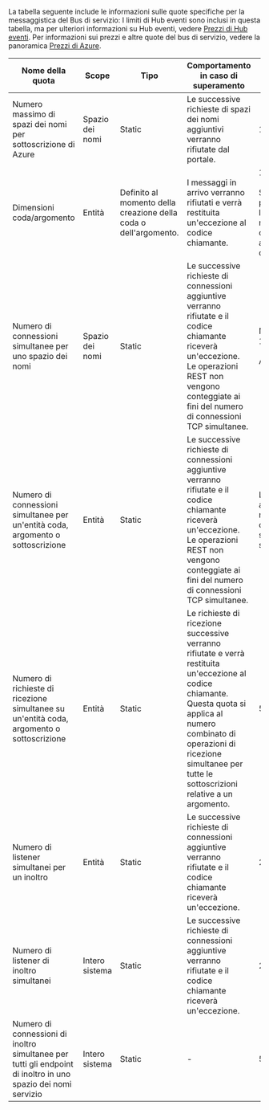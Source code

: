 La tabella seguente include le informazioni sulle quote specifiche per la messaggistica del Bus di servizio: I limiti di Hub eventi sono inclusi in questa tabella, ma per ulteriori informazioni su Hub eventi, vedere [Prezzi di Hub eventi](https://azure.microsoft.com/pricing/details/event-hubs/). Per informazioni sui prezzi e altre quote del bus di servizio, vedere la panoramica [Prezzi di Azure](https://azure.microsoft.com/pricing/details/service-bus/).

|Nome della quota|Scope|Tipo|Comportamento in caso di superamento|Valore|
|---|---|---|---|---|
| Numero massimo di spazi dei nomi per sottoscrizione di Azure|Spazio dei nomi|Static|Le successive richieste di spazi dei nomi aggiuntivi verranno rifiutate dal portale.|100|
|Dimensioni coda/argomento|Entità|Definito al momento della creazione della coda o dell'argomento.|I messaggi in arrivo verranno rifiutati e verrà restituita un'eccezione al codice chiamante.|1,2,3,4 o 5 GB.<br /><br />Se è abilitato il [partizionamento](service-bus-partitioning.md), le dimensioni massime di code o argomenti sono di 80 GB.|
|Numero di connessioni simultanee per uno spazio dei nomi|Spazio dei nomi|Static|Le successive richieste di connessioni aggiuntive verranno rifiutate e il codice chiamante riceverà un'eccezione. Le operazioni REST non vengono conteggiate ai fini del numero di connessioni TCP simultanee.|NetMessaging: 1.000<br /><br />AMQP: 5.000|
|Numero di connessioni simultanee per un'entità coda, argomento o sottoscrizione|Entità|Static|Le successive richieste di connessioni aggiuntive verranno rifiutate e il codice chiamante riceverà un'eccezione. Le operazioni REST non vengono conteggiate ai fini del numero di connessioni TCP simultanee.|Limitato in base al numero massimo di connessioni simultanee per spazio dei nomi.|
|Numero di richieste di ricezione simultanee su un'entità coda, argomento o sottoscrizione|Entità|Static|Le richieste di ricezione successive verranno rifiutate e verrà restituita un'eccezione al codice chiamante. Questa quota si applica al numero combinato di operazioni di ricezione simultanee per tutte le sottoscrizioni relative a un argomento.|5\.000|
|Numero di listener simultanei per un inoltro|Entità|Static|Le successive richieste di connessioni aggiuntive verranno rifiutate e il codice chiamante riceverà un'eccezione.|25|
|Numero di listener di inoltro simultanei|Intero sistema|Static|Le successive richieste di connessioni aggiuntive verranno rifiutate e il codice chiamante riceverà un'eccezione.|2\.000|
|Numero di connessioni di inoltro simultanee per tutti gli endpoint di inoltro in uno spazio dei nomi servizio|Intero sistema|Static|-|5.000| |Numero di endpoint di inoltro per spazio dei nomi servizio|Intero sistema|Static|-|10.000| |Numero di argomenti o code per spazio dei nomi servizio|Intero sistema|Static|Le successive richieste di creazione di un nuovo argomento o di una nuova coda nello spazio dei nomi servizio verranno rifiutate. Se pertanto la configurazione viene effettuata tramite il [portale di Azure classico][], verrà generato un messaggio di errore. Se la chiamata proviene dall'API di gestione, verrà restituita un'eccezione al codice chiamante.|10.000<br /><br />Il numero totale di argomenti e code presenti in uno spazio dei nomi servizio deve essere inferiore o uguale a 10.000.<br/>Ciò non vale per Premium, poiché partiziona tutte le entità.| |Numero di argomenti o di code partizionate per ogni spazio dei nomi servizio|Intero sistema|Static|Le successive richieste di creazione di un nuovo argomento o di una nuova coda partizionata nello spazio dei nomi servizio verranno rifiutate. Se pertanto la configurazione viene effettuata tramite il [portale di Azure classico][], verrà generato un messaggio di errore. Se la chiamata proviene dall'API di gestione, verrà restituita un'eccezione **QuotaExceededException** al codice chiamante.|Livelli Basic e Standard - 100<br />Premium - 1,000<br/><br />Ogni coda o argomento partizionato contribuisce al conteggio della quota di 10.000 entità per spazio dei nomi.| |Dimensioni massime di qualsiasi percorso di entità di messaggistica: coda o argomento|Entità|Static|-|260 caratteri| |Dimensioni massime di qualsiasi nome di entità di messaggistica: spazio dei nomi, sottoscrizione, regola di sottoscrizione o Hub eventi|Entità|Static|-|50 caratteri| |Dimensioni massime degli eventi di Hub eventi|Intero sistema|Static|-|256 KB| |Dimensioni dei messaggi per un'entità coda, argomento o sottoscrizione|Intero sistema|Static|I messaggi in ingresso che superano le quote definite verranno rifiutati e verrà restituita un'eccezione al codice chiamante.|Dimensioni massime del messaggio: 256 KB ([livello Standard](../articles/service-bus/service-bus-premium-messaging.md)) / 1 MB ([livello Premium](../articles/service-bus/service-bus-premium-messaging.md)). <br /><br />**Nota** A causa del sovraccarico del sistema, questo limite è in genere leggermente inferiore.<br /><br />Dimensioni massime dell'intestazione: 64 KB<br /><br />Numero massimo di proprietà di intestazione nel contenitore delle proprietà: **byte/int.MaxValue**<br /><br />Dimensioni massime della proprietà nel contenitore delle proprietà: nessun limite esplicito. Dipende dalla dimensione massima delle intestazioni.| |Dimensioni dei messaggi per gli inoltri [NetOnewayRelayBinding](https://msdn.microsoft.com/library/microsoft.servicebus.netonewayrelaybinding.aspx) e [NetEventRelayBinding](https://msdn.microsoft.com/library/microsoft.servicebus.neteventrelaybinding.aspx) |Intero sistema|Static|I messaggi in arrivo che superano le quote definite verranno rifiutati e verrà restituita un'eccezione al codice chiamante.|64 KB |Dimensioni dei messaggi per gli inoltri [HttpRelayTransportBindingElement](https://msdn.microsoft.com/library/microsoft.servicebus.httprelaytransportbindingelement.aspx) e [NetTcpRelayBinding](https://msdn.microsoft.com/library/microsoft.servicebus.nettcprelaybinding.aspx) |Intero sistema|Static|-|Senza limiti| |Dimensioni delle proprietà dei messaggi per un'entità coda, argomento o sottoscrizione|Intero sistema|Static|Viene generata un'eccezione **SerializationException**.|Le dimensioni massime per ogni proprietà dei messaggi sono di 32 KB. Le dimensioni cumulative di tutte le proprietà non possono superare i 64 KB. Questa condizione si applica all'intera intestazione dell'oggetto [BrokeredMessage](https://msdn.microsoft.com/library/microsoft.servicebus.messaging.brokeredmessage.aspx), che dispone sia di proprietà utente sia di proprietà di sistema, ad esempio [SequenceNumber](https://msdn.microsoft.com/library/microsoft.servicebus.messaging.brokeredmessage.sequencenumber.aspx), [Label](https://msdn.microsoft.com/library/microsoft.servicebus.messaging.brokeredmessage.label.aspx), [MessageId](https://msdn.microsoft.com/library/microsoft.servicebus.messaging.brokeredmessage.messageid.aspx) e così via.| |Numero di sottoscrizioni per argomento|Intero sistema|Static|Le successive richieste di creazione di ulteriori sottoscrizioni per l'argomento verranno rifiutate. Se pertanto la configurazione viene effettuata tramite il portale, verrà visualizzato un messaggio di errore. Se la chiamata proviene dall'API di gestione, verrà restituita un'eccezione al codice chiamante.|2.000| |Numero di filtri SQL per argomento|Intero sistema|Static|Le successive richieste di creazione di filtri aggiuntivi per l'argomento verranno rifiutate e verrà restituita un'eccezione al codice chiamante.|2.000| |Numero di filtri di correlazione per argomento|Intero sistema|Static|Le successive richieste di creazione di filtri aggiuntivi per l'argomento verranno rifiutate e verrà restituita un'eccezione al codice chiamante.|100.000| |Dimensioni delle azioni e dei filtri SQL|Intero sistema|Static|Le successive richieste di creazione di filtri aggiuntivi verranno rifiutate e verrà restituita un'eccezione al codice chiamante.|Lunghezza massima della stringa della condizione di filtro: 1024 (1 KB).<br /><br />Lunghezza massima della stringa dell'azione di regola: 1024 (1 KB).<br /><br />Numero massimo di espressioni per azione di regola: 32.|

[portale di Azure classico]: http://manage.windowsazure.com

<!---HONumber=AcomDC_0803_2016-->